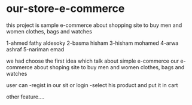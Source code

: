 # our-store-e-commerce
this project is sample e-commerce about shopping site to buy men and women clothes, bags and watches

1-ahmed fathy aldesoky 2-basma hisham 3-hisham mohamed 4-arwa ashraf 5-nariman emad

we had choose the first idea which talk about simple e-commerce our e-commerce about shoping site to buy men and women clothes, bags and watches

user can -regist in our sit or login -select his product and put it in cart

other feature....
